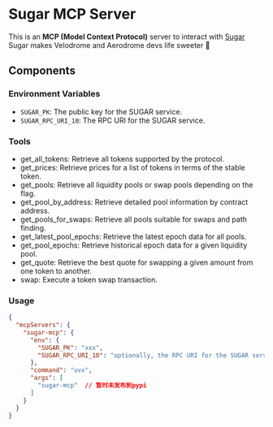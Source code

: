 # Sugar MCP Server

This is an **MCP (Model Context Protocol)** server to interact with [Sugar](https://github.com/velodrome-finance/sugar-sdk)  
Sugar makes Velodrome and Aerodrome devs life sweeter 🍭




## Components

### Environment Variables
- `SUGAR_PK`: The public key for the SUGAR service.
- `SUGAR_RPC_URI_10`: The RPC URI for the SUGAR service.

### Tools

- get_all_tokens: Retrieve all tokens supported by the protocol.
- get_prices: Retrieve prices for a list of tokens in terms of the stable token.
- get_pools: Retrieve all liquidity pools or swap pools depending on the flag.
- get_pool_by_address: Retrieve detailed pool information by contract address.
- get_pools_for_swaps: Retrieve all pools suitable for swaps and path finding.
- get_latest_pool_epochs: Retrieve the latest epoch data for all pools.
- get_pool_epochs: Retrieve historical epoch data for a given liquidity pool.
- get_quote: Retrieve the best quote for swapping a given amount from one token to another.
- swap: Execute a token swap transaction.

### Usage
```json
{
  "mcpServers": {
    "sugar-mcp": {
      "env": {
        "SUGAR_PK": "xxx",
        "SUGAR_RPC_URI_10": "optionally, the RPC URI for the SUGAR service"
      },
      "command": "uvx",
      "args": [
        "sugar-mcp"  // 暂时未发布到pypi
      ]
    }
  }
}
```


